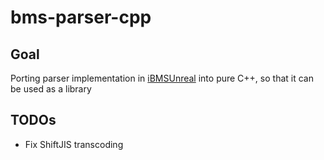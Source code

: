 # bms-parser-cpp

## Goal
Porting parser implementation in [iBMSUnreal](https://github.com/SNURhythm/iBMSUnreal) into pure C++, so that it can be used as a library

## TODOs 
- Fix ShiftJIS transcoding